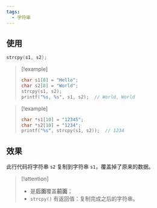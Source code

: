 ```yaml
---
tags:
  - 字符串
---
```

## 使用

```c
strcpy(s1, s2);
```

> [!example]
> ```c
> char s1[8] = "Hello";
> char s2[8] = "World";
> strcpy(s1, s2);
> printf("%s, %s", s1, s2);  // World, World
> ```

> [!example] 
> ```c
> char *s1[10] = "12345";
> char *s2[10] = "1234";
> printf("%s", strcpy(s1, s2));  // 1234
> ```

## 效果

此行代码将字符串 `s2` 复制到字符串 `s1`，覆盖掉了原来的数据。

> [!attention]
> - 是**后面**覆盖**前面**；
> - `strcpy()` 有返回值：复制完成之后的字符串。